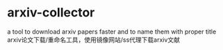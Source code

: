 # arxiv-collector
a tool to download arxiv papers faster and to name them with proper title
arxiv论文下载/重命名工具，使用镜像网站/ss代理下载arxiv文献
